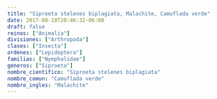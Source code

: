 ```yaml
---
title: "Siproeta stelenes biplagiata, Malachite, Camuflada verde"
date: 2017-08-18T20:46:32-06:00
draft: false
reinos: ["Animalia"]
divisiones: ["Arthropoda"]
clases: ["Insecta"]
ordenes: ["Lepidoptera"]
familias: ["Nymphalidae"]
generos: ["Siproeta"]
nombre_cientifico: "Siproeta stelenes biplagiata"
nombre_comun: "Camuflada verde"
nombre_ingles: "Malachite"
---
```

